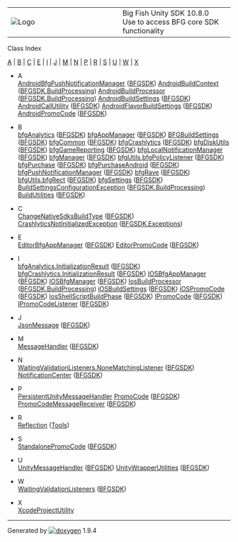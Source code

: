 <table>
<colgroup>
<col style="width: 50%" />
<col style="width: 50%" />
</colgroup>
<tbody>
<tr class="odd">
<td><img src="Icon-100.png" alt="Logo" /></td>
<td><div id="projectname">
Big Fish Unity SDK<span id="projectnumber"> 10.8.0</span>
</div>
<div id="projectbrief">
Use to access BFG core SDK functionality
</div></td>
</tr>
</tbody>
</table>

Class Index

[A](#letter_A) | [B](#letter_B) | [C](#letter_C) | [E](#letter_E) | [I](#letter_I) | [J](#letter_J) | [M](#letter_M) | [N](#letter_N) | [P](#letter_P) | [R](#letter_R) | [S](#letter_S) | [U](#letter_U) | [W](#letter_W) | [X](#letter_X)

  - A  
    [AndroidBfgPushNotificationManager](class_b_f_g_s_d_k_1_1_android_bfg_push_notification_manager.html)
    ([BFGSDK](namespace_b_f_g_s_d_k.html))
    [AndroidBuildContext](struct_b_f_g_s_d_k_1_1_build_processing_1_1_android_build_context.html)
    ([BFGSDK.BuildProcessing](namespace_b_f_g_s_d_k_1_1_build_processing.html))
    [AndroidBuildProcessor](class_b_f_g_s_d_k_1_1_build_processing_1_1_android_build_processor.html)
    ([BFGSDK.BuildProcessing](namespace_b_f_g_s_d_k_1_1_build_processing.html))
    [AndroidBuildSettings](class_b_f_g_s_d_k_1_1_android_build_settings.html)
    ([BFGSDK](namespace_b_f_g_s_d_k.html))
    [AndroidCallUtility](class_b_f_g_s_d_k_1_1_android_call_utility.html)
    ([BFGSDK](namespace_b_f_g_s_d_k.html))
    [AndroidFlavorBuildSettings](class_b_f_g_s_d_k_1_1_android_flavor_build_settings.html)
    ([BFGSDK](namespace_b_f_g_s_d_k.html))
    [AndroidPromoCode](class_b_f_g_s_d_k_1_1_android_promo_code.html)
    ([BFGSDK](namespace_b_f_g_s_d_k.html))

<!-- end list -->

  - B  
    [bfgAnalytics](class_b_f_g_s_d_k_1_1bfg_analytics.html)
    ([BFGSDK](namespace_b_f_g_s_d_k.html))
    [bfgAppManager](class_b_f_g_s_d_k_1_1bfg_app_manager.html)
    ([BFGSDK](namespace_b_f_g_s_d_k.html))
    [BFGBuildSettings](class_b_f_g_s_d_k_1_1_b_f_g_build_settings.html)
    ([BFGSDK](namespace_b_f_g_s_d_k.html))
    [bfgCommon](class_b_f_g_s_d_k_1_1bfg_common.html)
    ([BFGSDK](namespace_b_f_g_s_d_k.html))
    [bfgCrashlytics](class_b_f_g_s_d_k_1_1bfg_crashlytics.html)
    ([BFGSDK](namespace_b_f_g_s_d_k.html))
    [bfgDiskUtils](class_b_f_g_s_d_k_1_1bfg_disk_utils.html)
    ([BFGSDK](namespace_b_f_g_s_d_k.html))
    [bfgGameReporting](class_b_f_g_s_d_k_1_1bfg_game_reporting.html)
    ([BFGSDK](namespace_b_f_g_s_d_k.html))
    [bfgLocalNotificationManager](class_b_f_g_s_d_k_1_1bfg_local_notification_manager.html)
    ([BFGSDK](namespace_b_f_g_s_d_k.html))
    [bfgManager](class_b_f_g_s_d_k_1_1bfg_manager.html)
    ([BFGSDK](namespace_b_f_g_s_d_k.html))
    [bfgUtils.bfgPolicyListener](interface_b_f_g_s_d_k_1_1bfg_utils_1_1bfg_policy_listener.html)
    ([BFGSDK](namespace_b_f_g_s_d_k.html))
    [bfgPurchase](class_b_f_g_s_d_k_1_1bfg_purchase.html)
    ([BFGSDK](namespace_b_f_g_s_d_k.html))
    [bfgPurchaseAndroid](class_b_f_g_s_d_k_1_1bfg_purchase_android.html)
    ([BFGSDK](namespace_b_f_g_s_d_k.html))
    [bfgPushNotificationManager](class_b_f_g_s_d_k_1_1bfg_push_notification_manager.html)
    ([BFGSDK](namespace_b_f_g_s_d_k.html))
    [bfgRave](class_b_f_g_s_d_k_1_1bfg_rave.html)
    ([BFGSDK](namespace_b_f_g_s_d_k.html))
    [bfgUtils.bfgRect](class_b_f_g_s_d_k_1_1bfg_utils_1_1bfg_rect.html)
    ([BFGSDK](namespace_b_f_g_s_d_k.html))
    [bfgSettings](class_b_f_g_s_d_k_1_1bfg_settings.html)
    ([BFGSDK](namespace_b_f_g_s_d_k.html))
    [BuildSettingsConfigurationException](class_b_f_g_s_d_k_1_1_build_processing_1_1_build_settings_configuration_exception.html)
    ([BFGSDK.BuildProcessing](namespace_b_f_g_s_d_k_1_1_build_processing.html))
    [BuildUtilities](class_b_f_g_s_d_k_1_1_build_utilities.html)
    ([BFGSDK](namespace_b_f_g_s_d_k.html))

<!-- end list -->

  - C  
    [ChangeNativeSdksBuildType](class_b_f_g_s_d_k_1_1_change_native_sdks_build_type.html)
    ([BFGSDK](namespace_b_f_g_s_d_k.html))
    [CrashlyticsNotInitializedException](class_b_f_g_s_d_k_1_1_exceptions_1_1_crashlytics_not_initialized_exception.html)
    ([BFGSDK.Exceptions](namespace_b_f_g_s_d_k_1_1_exceptions.html))

<!-- end list -->

  - E  
    [EditorBfgAppManager](class_b_f_g_s_d_k_1_1_editor_bfg_app_manager.html)
    ([BFGSDK](namespace_b_f_g_s_d_k.html))
    [EditorPromoCode](class_b_f_g_s_d_k_1_1_editor_promo_code.html)
    ([BFGSDK](namespace_b_f_g_s_d_k.html))

<!-- end list -->

  - I  
    [bfgAnalytics.InitializationResult](struct_b_f_g_s_d_k_1_1bfg_analytics_1_1_initialization_result.html)
    ([BFGSDK](namespace_b_f_g_s_d_k.html))
    [bfgCrashlytics.InitializationResult](struct_b_f_g_s_d_k_1_1bfg_crashlytics_1_1_initialization_result.html)
    ([BFGSDK](namespace_b_f_g_s_d_k.html))
    [IOSBfgAppManager](class_b_f_g_s_d_k_1_1_i_o_s_bfg_app_manager.html)
    ([BFGSDK](namespace_b_f_g_s_d_k.html))
    [IOSBfgManager](class_b_f_g_s_d_k_1_1_i_o_s_bfg_manager.html)
    ([BFGSDK](namespace_b_f_g_s_d_k.html))
    [IosBuildProcessor](class_b_f_g_s_d_k_1_1_build_processing_1_1_ios_build_processor.html)
    ([BFGSDK.BuildProcessing](namespace_b_f_g_s_d_k_1_1_build_processing.html))
    [iOSBuildSettings](class_b_f_g_s_d_k_1_1i_o_s_build_settings.html)
    ([BFGSDK](namespace_b_f_g_s_d_k.html))
    [iOSPromoCode](class_b_f_g_s_d_k_1_1i_o_s_promo_code.html)
    ([BFGSDK](namespace_b_f_g_s_d_k.html))
    [IosShellScriptBuildPhase](class_b_f_g_s_d_k_1_1_ios_shell_script_build_phase.html)
    ([BFGSDK](namespace_b_f_g_s_d_k.html))
    [IPromoCode](interface_b_f_g_s_d_k_1_1_i_promo_code.html)
    ([BFGSDK](namespace_b_f_g_s_d_k.html))
    [IPromoCodeListener](interface_b_f_g_s_d_k_1_1_i_promo_code_listener.html)
    ([BFGSDK](namespace_b_f_g_s_d_k.html))

<!-- end list -->

  - J  
    [JsonMessage](class_b_f_g_s_d_k_1_1_json_message.html)
    ([BFGSDK](namespace_b_f_g_s_d_k.html))

<!-- end list -->

  - M  
    [MessageHandler](class_b_f_g_s_d_k_1_1_message_handler.html)
    ([BFGSDK](namespace_b_f_g_s_d_k.html))

<!-- end list -->

  - N  
    [WaitingValidationListeners.NoneMatchingListener](class_b_f_g_s_d_k_1_1_waiting_validation_listeners_1_1_none_matching_listener.html)
    ([BFGSDK](namespace_b_f_g_s_d_k.html))
    [NotificationCenter](class_b_f_g_s_d_k_1_1_notification_center.html)
    ([BFGSDK](namespace_b_f_g_s_d_k.html))

<!-- end list -->

  - P  
    [PersistentUnityMessageHandler](class_persistent_unity_message_handler.html)
    [PromoCode](class_b_f_g_s_d_k_1_1_promo_code.html)
    ([BFGSDK](namespace_b_f_g_s_d_k.html))
    [PromoCodeMessageReceiver](class_b_f_g_s_d_k_1_1_promo_code_message_receiver.html)
    ([BFGSDK](namespace_b_f_g_s_d_k.html))

<!-- end list -->

  - R  
    [Reflection](class_tools_1_1_reflection.html)
    ([Tools](namespace_tools.html))

<!-- end list -->

  - S  
    [StandalonePromoCode](class_b_f_g_s_d_k_1_1_standalone_promo_code.html)
    ([BFGSDK](namespace_b_f_g_s_d_k.html))

<!-- end list -->

  - U  
    [UnityMessageHandler](class_b_f_g_s_d_k_1_1_unity_message_handler.html)
    ([BFGSDK](namespace_b_f_g_s_d_k.html))
    [UnityWrapperUtilities](class_b_f_g_s_d_k_1_1_unity_wrapper_utilities.html)
    ([BFGSDK](namespace_b_f_g_s_d_k.html))

<!-- end list -->

  - W  
    [WaitingValidationListeners](class_b_f_g_s_d_k_1_1_waiting_validation_listeners.html)
    ([BFGSDK](namespace_b_f_g_s_d_k.html))

<!-- end list -->

  - X  
    [XcodeProjectUtility](class_xcode_project_utility.html)

-----

Generated
by [![doxygen](doxygen.svg)](https://www.doxygen.org/index.html) 1.9.4

